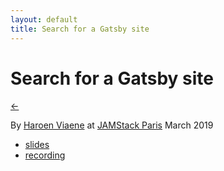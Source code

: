 ```yaml
---
layout: default
title: Search for a Gatsby site
---
```


# Search for a Gatsby site

[←](../..)

By [Haroen Viaene](https://haroen.me) at [JAMStack Paris](https://www.meetup.com/fr-FR/JAMstack-paris/events/257983707/) March 2019

- [slides](https://www.icloud.com/keynote/0EnRFD-qWaTcuMpC7gDmgiwGg#gatsby_search)
- [recording](https://www.youtube.com/watch?v=2rVMX_Q1FwI)
